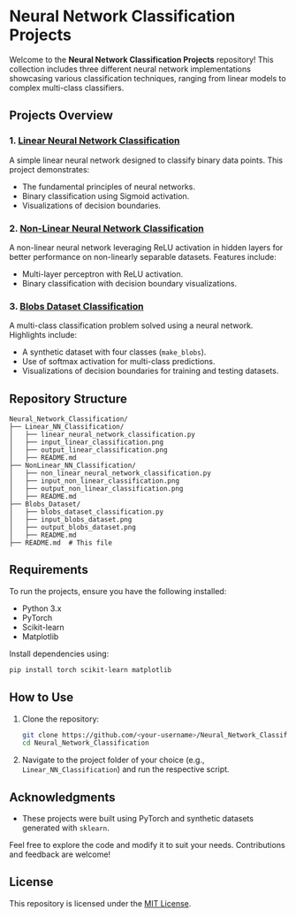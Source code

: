 # Neural Network Classification Projects

Welcome to the **Neural Network Classification Projects** repository! This collection includes three different neural network implementations showcasing various classification techniques, ranging from linear models to complex multi-class classifiers.

## Projects Overview

### 1. [Linear Neural Network Classification](./Linear_NN_Classification)
A simple linear neural network designed to classify binary data points. This project demonstrates:
- The fundamental principles of neural networks.
- Binary classification using Sigmoid activation.
- Visualizations of decision boundaries.

### 2. [Non-Linear Neural Network Classification](./NonLinear_NN_Classification)
A non-linear neural network leveraging ReLU activation in hidden layers for better performance on non-linearly separable datasets. Features include:
- Multi-layer perceptron with ReLU activation.
- Binary classification with decision boundary visualizations.

### 3. [Blobs Dataset Classification](./Blobs_Dataset)
A multi-class classification problem solved using a neural network. Highlights include:
- A synthetic dataset with four classes (`make_blobs`).
- Use of softmax activation for multi-class predictions.
- Visualizations of decision boundaries for training and testing datasets.

## Repository Structure
```
Neural_Network_Classification/
├── Linear_NN_Classification/
│   ├── linear_neural_network_classification.py
│   ├── input_linear_classification.png
│   ├── output_linear_classification.png
│   ├── README.md
├── NonLinear_NN_Classification/
│   ├── non_linear_neural_network_classification.py
│   ├── input_non_linear_classification.png
│   ├── output_non_linear_classification.png
│   ├── README.md
├── Blobs_Dataset/
│   ├── blobs_dataset_classification.py
│   ├── input_blobs_dataset.png
│   ├── output_blobs_dataset.png
│   ├── README.md
├── README.md  # This file
```

## Requirements
To run the projects, ensure you have the following installed:
- Python 3.x
- PyTorch
- Scikit-learn
- Matplotlib

Install dependencies using:
```bash
pip install torch scikit-learn matplotlib
```

## How to Use
1. Clone the repository:
   ```bash
   git clone https://github.com/<your-username>/Neural_Network_Classification.git
   cd Neural_Network_Classification
   ```
2. Navigate to the project folder of your choice (e.g., `Linear_NN_Classification`) and run the respective script.


## Acknowledgments
- These projects were built using PyTorch and synthetic datasets generated with `sklearn`.

Feel free to explore the code and modify it to suit your needs. Contributions and feedback are welcome!

## License
This repository is licensed under the [MIT License](./LICENSE).

